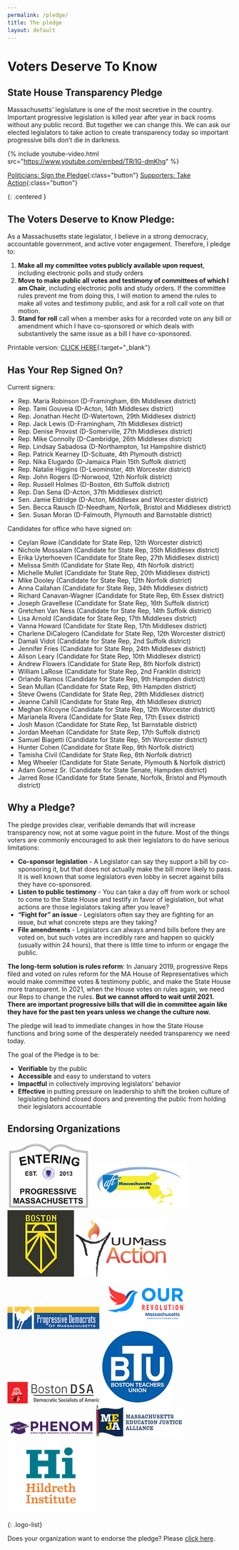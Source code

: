 ```yaml
---
permalink: /pledge/
title: The pledge
layout: default
---
```

# Voters Deserve To Know

## State House Transparency Pledge

Massachusetts’ legislature is one of the most secretive in the country.  Important progressive legislation is killed year after year in back rooms without any public record. But together we can change this.  We can ask our elected legislators to take action to create transparency today so important progressive bills don’t die in darkness.

{% include youtube-video.html src="https://www.youtube.com/embed/TRi1G-dmKhg" %}

[Politicians: Sign the Pledge](https://docs.google.com/forms/d/e/1FAIpQLSeM8Plqo4MUaGlb_kSfyYrt8E0u_c1Xda133m4xrMkJiBCRVg/viewform?usp=sf_link){:class="button"} [Supporters: Take Action](/pledge-supporter){:class="button"} 

{: .centered }

## The Voters Deserve to Know Pledge:

As a Massachusetts state legislator, I believe in a strong democracy, accountable government, and active voter engagement. Therefore, I pledge to:

1. **Make all my committee votes publicly available upon request**, including electronic polls and study orders
2. **Move to make public all votes and testimony of committees of which I am Chair**, including electronic polls and study orders. If the committee rules prevent me from doing this, I will motion to amend the rules to make all votes and testimony public, and ask for a roll call vote on that motion.
3. **Stand for roll** call when a member asks for a recorded vote on any bill or amendment which I have co-sponsored or which deals with substantively the same issue as a bill I have co-sponsored.

Printable version: [CLICK HERE](/assets/pledge.pdf){:target="_blank"}

## Has Your Rep Signed On?

Current signers:

* Rep. Maria Robinson (D-Framingham, 6th Middlesex district)
* Rep. Tami Gouveia (D-Acton, 14th Middlesex district)
* Rep. Jonathan Hecht (D-Watertown, 29th Middlesex district)
* Rep. Jack Lewis (D-Framingham, 7th Middlesex district)
* Rep. Denise Provost (D-Somerville, 27th Middlesex district)
* Rep. Mike Connolly (D-Cambridge, 26th Middlesex district)
* Rep. Lindsay Sabadosa (D-Northampton, 1st Hampshire district)
* Rep. Patrick Kearney (D-Scituate, 4th Plymouth district)
* Rep. Nika Elugardo (D-Jamaica Plain 15th Suffolk district)
* Rep. Natalie Higgins (D-Leominster, 4th Worcester district)
* Rep. John Rogers (D-Norwood, 12th Norfolk district)
* Rep. Russell Holmes (D-Boston, 6th Suffolk district)
* Rep. Dan Sena (D-Acton, 37th Middlesex district)
* Sen. Jamie Eldridge (D-Acton, Middlesex and Worcester district)
* Sen. Becca Rausch (D-Needham, Norfolk, Bristol and Middlesex district)
* Sen. Susan Moran (D-Falmouth, Plymouth and Barnstable district)

Candidates for office who have signed on:

* Ceylan Rowe (Candidate for State Rep, 12th Worcester district)
* Nichole Mossalam (Candidate for State Rep, 35th Middlesex district)
* Erika Uyterhoeven (Candidate for State Rep, 27th Middlesex district)
* Melissa Smith (Candidate for State Rep, 4th Norfolk district)
* Michelle Mullet (Candidate for State Rep, 20th Middlesex district)
* Mike Dooley (Candidate for State Rep, 12th Norfolk district)
* Anna Callahan (Candidate for State Rep, 34th Middlesex district)
* Richard Canavan-Wagner (Candidate for State Rep, 6th Essex district)
* Joseph Gravellese (Candidate for State Rep, 16th Suffolk district)
* Gretchen Van Ness (Candidate for State Rep, 14th Suffolk district)
* Lisa Arnold (Candidate for State Rep, 17th Middlesex district)
* Vanna Howard (Candidate for State Rep, 17th Middlesex district)
* Charlene DiCalogero (Candidate for State Rep, 12th Worcester district)
* Damali Vidot (Candidate for State Rep, 2nd Suffolk district)
* Jennifer Fries (Candidate for State Rep, 24th Middlesex district)
* Alison Leary (Candidate for State Rep, 10th Middlesex district)
* Andrew Flowers (Candidate for State Rep, 8th Norfolk district)
* William LaRose (Candidate for State Rep, 2nd Franklin district)
* Orlando Ramos (Candidate for State Rep, 9th Hampden district)
* Sean Mullan (Candidate for State Rep, 9th Hampden district)
* Steve Owens (Candidate for State Rep, 29th Middlesex district)
* Jeanne Cahill (Candidate for State Rep, 4th Middlesex district)
* Meghan Kilcoyne (Candidate for State Rep, 12th Worcester district)
* Marianela Rivera (Candidate for State Rep, 17th Essex district)
* Josh Mason (Candidate for State Rep, 1st Barnstable district)
* Jordan Meehan (Candidate for State Rep, 17th Suffolk district)
* Samuel Biagetti (Candidate for State Rep, 5th Worcester district)
* Hunter Cohen (Candidate for State Rep, 9th Norfolk district)
* Tamisha Civil (Candidate for State Rep, 6th Norfolk district)
* Meg Wheeler (Candidate for State Senate, Plymouth & Norfolk district)
* Adam Gomez Sr. (Candidate for State Senate, Hampden district)
* Jarred Rose (Candidate for State Senate, Norfolk, Bristol and Plymouth district)

## Why a Pledge?

The pledge provides clear, verifiable demands that will increase transparency now, not at some vague point in the future. Most of the things voters are commonly encouraged to ask their legislators to do have serious limitations:

* **Co-sponsor legislation** - A Legislator can say they support a bill by co-sponsoring it, but that does not actually make the bill more likely to pass. It is well known that some legislators even lobby in secret against bills they have co-sponsored.
* **Listen to public testimony** - You can take a day off from work or school to come to the State House and testify in favor of legislation, but what actions are those legislators taking after you leave?
* **“Fight for” an issue** - Legislators often say they are fighting for an issue, but what concrete steps are they taking?
* **File amendments** - Legislators can always amend bills before they are voted on, but such votes are incredibly rare and happen so quickly (usually within 24 hours), that there is little time to inform or engage the public.

**The long-term solution is rules reform**: In January 2019, progressive Reps filed and voted on rules reform for the MA House of Representatives which would make committee votes & testimony public, and make the State House more transparent. In 2021, when the House votes on rules again, we need our Reps to change the rules. **But we cannot afford to wait until 2021. There are important progressive bills that will die in committee again like they have for the past ten years unless we change the culture now.**

The pledge will lead to immediate changes in how the State House functions and bring some of the desperately needed transparency we need today.

The goal of the Pledge is to be:

* **Verifiable** by the public
* **Accessible** and easy to understand to voters
* **Impactful** in collectively improving legislators’ behavior
* **Effective** in putting pressure on leadership to shift the broken culture of legislating behind closed doors and preventing the public from holding their legislators accountable

## Endorsing Organizations

![Progressive Massachusetts logo](/img/pledge-endorsements/prog-mass.png) ![AFT logo](/img/pledge-endorsements/AFT-MA.png) ![Sunrise Boston logo](/img/pledge-endorsements/Sunrise.png) ![UU MassAction logo](/img/pledge-endorsements/UUMassAction.png) ![Progressive Democrats of Massachusetts logo](/img/pledge-endorsements/PDM.png) ![Our Revolution Massachusetts logo](/img/pledge-endorsements/ORMA.png) ![Boston Democratic Socialists of America logo](/img/pledge-endorsements/DSA.png) ![Boston Teachers Union logo](/img/pledge-endorsements/BTU.png) ![Public higher education network of Massachusetts logo](/img/pledge-endorsements/PHENOM.png) ![Massachusetts education justice alliance logo](/img/pledge-endorsements/MEJA.png) ![Hildreth Institute logo](/img/pledge-endorsements/HI.png)

{: .logo-list}

Does your organization want to endorse the pledge?  Please [click here](https://docs.google.com/forms/d/e/1FAIpQLSclngQNhXPAlUrZHgvy8oH8FPgCOsdrx0N8FIC3YSrCJ4OzBw/viewform?usp=sf_link).
